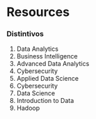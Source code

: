 # Resources

### Distintivos

1. Data Analytics 
2. Business Intelligence
3. Advanced Data Analytics <!-- <img src="https://github.com/JulioSilva123/JulioSilva123/blob/1491c28d31e85eed38260d95574001a8e56f912c/Resources/distintivos/google-advanced-data-analytics-certificate.png" alt="Advanced Data Analytics" /> -->
4. Cybersecurity
5. Applied Data Science
6. Cybersecurity
7. Data Science
8. Introduction to Data
9. Hadoop
